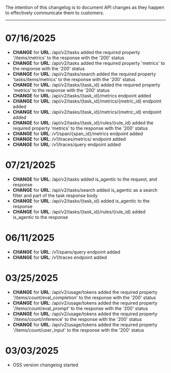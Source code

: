 The intention of this changelog is to document API changes as they happen to effectively communicate them to customers.

---

# 07/16/2025
- **CHANGE** for **URL**: /api/v2/tasks  added the required property '/items/metrics' to the response with the '200' status
- **CHANGE** for **URL**: /api/v2/tasks  added the required property 'metrics' to the response with the '200' status
- **CHANGE** for **URL**: /api/v2/tasks/search  added the required property 'tasks/items/metrics' to the response with the '200' status
- **CHANGE** for **URL**: /api/v2/tasks/{task_id}  added the required property 'metrics' to the response with the '200' status
- **CHANGE** for **URL**: /api/v2/tasks/{task_id}/metrics  endpoint added
- **CHANGE** for **URL**: /api/v2/tasks/{task_id}/metrics/{metric_id}  endpoint added
- **CHANGE** for **URL**: /api/v2/tasks/{task_id}/metrics/{metric_id}  endpoint added
- **CHANGE** for **URL**: /api/v2/tasks/{task_id}/rules/{rule_id}  added the required property 'metrics' to the response with the '200' status
- **CHANGE** for **URL**: /v1/span/{span_id}/metrics  endpoint added
- **CHANGE** for **URL**: /v1/traces/metrics/  endpoint added
- **CHANGE** for **URL**: /v1/traces/query  endpoint added
# 07/21/2025
- **CHANGE** for **URL**: /api/v2/tasks  added is_agentic to the request, and response
- **CHANGE** for **URL**: /api/v2/tasks/search  added is_agentic as a search filter and part of the task response body
- **CHANGE** for **URL**: /api/v2/tasks/{task_id}  added is_agentic to the response
- **CHANGE** for **URL**: /api/v2/tasks/{task_id}/rules/{rule_id}  added is_agentic to the response

# 06/11/2025
- **CHANGE** for **URL**: /v1/spans/query  endpoint added
- **CHANGE** for **URL**: /v1/traces  endpoint added

# 03/25/2025
- **CHANGE** for **URL**: /api/v2/usage/tokens  added the required property '/items/count/eval_completion' to the response with the '200' status
- **CHANGE** for **URL**: /api/v2/usage/tokens  added the required property '/items/count/eval_prompt' to the response with the '200' status
- **CHANGE** for **URL**: /api/v2/usage/tokens  added the required property '/items/count/inference' to the response with the '200' status
- **CHANGE** for **URL**: /api/v2/usage/tokens  added the required property '/items/count/user_input' to the response with the '200' status
# 03/03/2025
- OSS version changelog started

